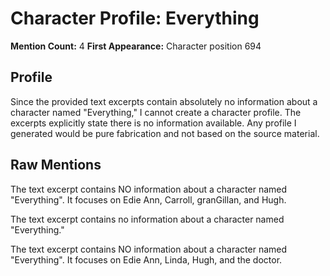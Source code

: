 # Character Profile: Everything

**Mention Count:** 4
**First Appearance:** Character position 694

## Profile

Since the provided text excerpts contain absolutely no information about a character named "Everything," I cannot create a character profile. The excerpts explicitly state there is no information available. Any profile I generated would be pure fabrication and not based on the source material.

## Raw Mentions

The text excerpt contains NO information about a character named "Everything". It focuses on Edie Ann, Carroll, granGillan, and Hugh.

The text excerpt contains no information about a character named "Everything."

The text excerpt contains NO information about a character named "Everything". It focuses on Edie Ann, Linda, Hugh, and the doctor.
